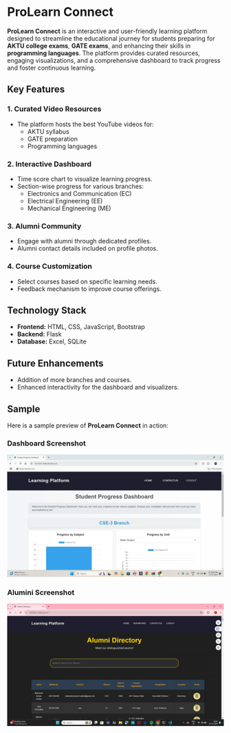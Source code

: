 # ProLearn Connect

**ProLearn Connect** is an interactive and user-friendly learning platform designed to streamline the educational journey for students preparing for **AKTU college exams**, **GATE exams**, and enhancing their skills in **programming languages**. The platform provides curated resources, engaging visualizations, and a comprehensive dashboard to track progress and foster continuous learning.

## Key Features

### 1. Curated Video Resources
- The platform hosts the best YouTube videos for:
  - AKTU syllabus
  - GATE preparation
  - Programming languages

### 2. Interactive Dashboard
- Time score chart to visualize learning progress.
- Section-wise progress for various branches:
  - Electronics and Communication (EC)
  - Electrical Engineering (EE)
  - Mechanical Engineering (ME)

### 3. Alumni Community
- Engage with alumni through dedicated profiles.
- Alumni contact details included on profile photos.

### 4. Course Customization
- Select courses based on specific learning needs.
- Feedback mechanism to improve course offerings.


## Technology Stack
- **Frontend:** HTML, CSS, JavaScript, Bootstrap
- **Backend:** Flask
- **Database:** Excel, SQLite

## Future Enhancements
- Addition of more branches and courses.
- Enhanced interactivity for the dashboard and visualizers.
## Sample

Here is a sample preview of **ProLearn Connect** in action:

### Dashboard Screenshot
![Dashboard Screenshot](dashboard.jpeg)

### Alumini Screenshot
![Alumini Screenshot](Alumini.jpeg)

